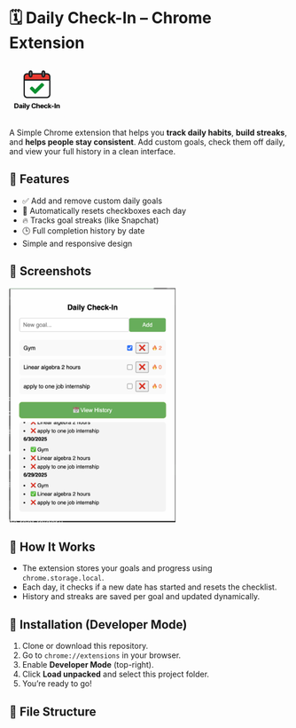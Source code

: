 # 🗓️ Daily Check-In – Chrome Extension

<img src="image/logo.png" alt="Logo" width="100"/>

A Simple Chrome extension that helps you **track daily habits**, **build streaks**, and **helps people stay consistent**. Add custom goals, check them off daily, and view your full history in a clean interface.

## 🚀 Features

- ✅ Add and remove custom daily goals  
- 📅 Automatically resets checkboxes each day  
- 🔥 Tracks goal streaks (like Snapchat)  
- 🕒 Full completion history by date  
- Simple and responsive design

## 📸 Screenshots

<img src="image/screenshot.png" alt="Screenshot" width="300"/>

## 🧠 How It Works

- The extension stores your goals and progress using `chrome.storage.local`.  
- Each day, it checks if a new date has started and resets the checklist.  
- History and streaks are saved per goal and updated dynamically.

## 🧪 Installation (Developer Mode)

1. Clone or download this repository.  
2. Go to `chrome://extensions` in your browser.  
3. Enable **Developer Mode** (top-right).  
4. Click **Load unpacked** and select this project folder.  
5. You’re ready to go!

## 📝 File Structure

